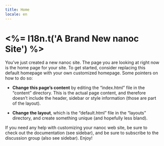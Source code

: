 ```yaml
---
title: Home
locale: en
---
```


<h1><%= I18n.t('A Brand New nanoc Site') %></h1>

<p>You’ve just created a new nanoc site. The page you are looking at right now is the home page for your site. To get started, consider replacing this default homepage with your own customized homepage. Some pointers on how to do so:</p>

<ul>
  <li><p><strong>Change this page’s content</strong> by editing the “index.html” file in the “content” directory. This is the actual page content, and therefore doesn’t include the header, sidebar or style information (those are part of the layout).</p></li>
  <li><p><strong>Change the layout</strong>, which is the “default.html” file in the “layouts” directory, and create something unique (and hopefully less bland).</p></li>
</ul>

<p>If you need any help with customizing your nanoc web site, be sure to check out the documentation (see sidebar), and be sure to subscribe to the discussion group (also see sidebar). Enjoy!</p>
